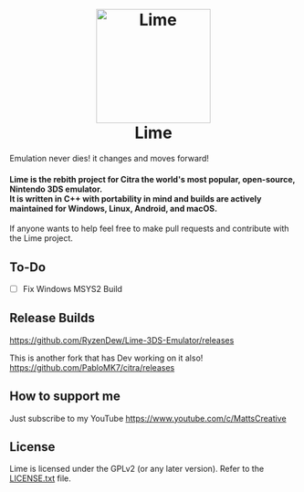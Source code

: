 <h1 align="center">
  <br>
  <a href="https://citra-emu.org/"><img src="https://i.imgur.com/ADJjMnR.png" alt="Lime" width="200"></a>
  <br>
  <b>Lime</b>
  <br>
</h1>

Emulation never dies! it changes and moves forward!

<h4 align="left"><b>Lime</b> is the rebith project for Citra the world's most popular, open-source, Nintendo 3DS emulator.
<br>
It is written in C++ with portability in mind and builds are actively maintained for Windows, Linux, Android, and macOS.
</h4>
If anyone wants to help feel free to make pull requests and contribute with the Lime project.

## To-Do
- [ ] Fix Windows MSYS2 Build

## Release Builds

https://github.com/RyzenDew/Lime-3DS-Emulator/releases

This is another fork that has Dev working on it also!
https://github.com/PabloMK7/citra/releases

## How to support me

Just subscribe to my YouTube https://www.youtube.com/c/MattsCreative 

## License

Lime is licensed under the GPLv2 (or any later version). Refer to the [LICENSE.txt](https://raw.githubusercontent.com/RyzenDew/Lime-3DS-Emulator/master/license.txt) file.
